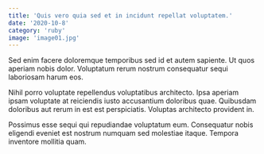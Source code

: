 ```yaml
---
title: 'Quis vero quia sed et in incidunt repellat voluptatem.'
date: '2020-10-8'
category: 'ruby'
image: 'image01.jpg'
---
```


Sed enim facere doloremque temporibus sed id et autem sapiente. Ut quos aperiam nobis dolor. Voluptatum rerum nostrum consequatur sequi laboriosam harum eos.
 Nihil porro voluptate repellendus voluptatibus architecto. Ipsa aperiam ipsam voluptate at reiciendis iusto accusantium doloribus quae. Quibusdam doloribus aut rerum in est est perspiciatis. Voluptas architecto provident in.
 Possimus esse sequi qui repudiandae voluptatum eum. Consequatur nobis eligendi eveniet est nostrum numquam sed molestiae itaque. Tempora inventore mollitia quam.
